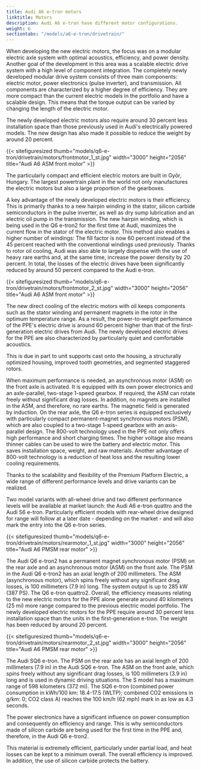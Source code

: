 ```yaml
---
title: Audi A6 e-tron motors
linktitle: Motors
description: Audi A6 e-tron have different motor configurations.
weight: 6
sectiontabs: "/models/a6-e-tron/drivetrain/"
---
```


When developing the new electric motors, the focus was on a modular electric axle system with optimal acoustics, efficiency, and power density. Another goal of the development in this area was a scalable electric drive system with a high level of component integration. The completely newly developed modular drive system consists of three main components: electric motor, power electronics (pulse inverter), and transmission. All components are characterized by a higher degree of efficiency. They are more compact than the current electric models in the portfolio and have a scalable design. This means that the torque output can be varied by changing the length of the electric motor.

The newly developed electric motors also require around 30 percent less installation space than those previously used in Audi's electrically powered models. The new design has also made it possible to reduce the weight by around
20 percent.

{{< sitefiguresized thumb="models/q6-e-tron/drivetrain/motors/frontmotor_1_st.jpg" width="3000" height="2056" title="Audi A6 ASM front motor" >}}

The particularly compact and efficient electric motors are built in Győr, Hungary. The largest powertrain plant in the world not only manufactures the electric motors but also a large proportion of the gearboxes.

A key advantage of the newly developed electric motors is their efficiency. This is primarily thanks to a new hairpin winding in the stator, silicon carbide semiconductors in the pulse inverter, as well as dry sump lubrication and an electric oil pump in the transmission. The new hairpin winding, which is being used in the Q6 e-tron2 for the first time at Audi, maximizes the current flow in the stator of the electric motor. This method also enables a higher number of windings: The fill factor is now 60 percent instead of the 45 percent reached with the conventional windings used previously. Thanks to rotor oil cooling, Audi was also able to largely dispense with the use of heavy rare earths and, at the same time, increase the power density by 20 percent. In total, the losses of the electric drives have been significantly reduced by around 50 percent compared to the Audi e-tron.

{{< sitefiguresized thumb="models/q6-e-tron/drivetrain/motors/frontmotor_2_st.jpg" width="3000" height="2056" title="Audi A6 ASM front motor" >}}

The new direct cooling of the electric motors with oil keeps components such as the stator winding and permanent magnets in the rotor in the optimum temperature range. As a result, the power-to-weight performance of the PPE's electric drive is around 60 percent higher than that of the first-generation electric drives from Audi. The newly developed electric drives for the PPE are also characterized by particularly quiet and comfortable acoustics.

This is due in part to unit supports cast onto the housing, a structurally optimized housing, improved tooth geometries, and segmented staggered rotors.

When maximum performance is needed, an asynchronous motor (ASM) on the front axle is activated. It is equipped with its own power electronics and an axle-parallel, two-stage 1-speed gearbox. If required, the ASM can rotate freely without significant drag losses. In addition, no magnets are installed in the ASM, and therefore, no rare earths. The magnetic field is generated by induction. On the rear axle, the Q6 e-tron series is equipped exclusively with particularly compact permanent-magnet synchronous motors (PSM), which are also coupled to a two-stage 1-speed gearbox with an axis-parallel design. The 800-volt technology used in the PPE not only offers high performance and short charging times. The higher voltage also means thinner cables can be used to wire the battery and electric motor. This saves installation space, weight, and raw materials. Another advantage of 800-volt technology is a reduction of heat loss and the resulting lower cooling requirements.

Thanks to the scalability and flexibility of the Premium Platform Electric, a wide range of different performance levels and drive variants can be realized.

Two model variants with all-wheel drive and two different performance levels will be available at market launch: the Audi A6 e-tron quattro and the Audi S6 e-tron. Particularly efficient models with rear-wheel drive designed for range will follow at a later date - depending on the market - and will also mark the entry into the Q6 e-tron series.

{{< sitefiguresized thumb="models/q6-e-tron/drivetrain/motors/rearmotor_1_st.jpg" width="3000" height="2056" title="Audi A6 PMSM rear motor" >}}

The Audi Q6 e-tron2 has a permanent magnet synchronous motor (PSM) on the rear axle and an asynchronous motor (ASM) on the front axle. The PSM in the Audi Q6 e-tron2 has an axial length of 200 millimeters. The ASM (asynchronous motor), which spins freely without any significant drag losses, is 100 millimeters (7.9 in) long. The system output is up to 285 kW (387 PS). The Q6 e-tron quattro2. Overall, the efficiency measures relating to the new electric motors for the PPE alone generate around 40 kilometers (25 mi) more range compared to the previous electric model portfolio. The newly developed electric motors for the PPE require around 30 percent less installation space than the units in the first-generation e-tron. The weight has been reduced by around 20 percent.

{{< sitefiguresized thumb="models/q6-e-tron/drivetrain/motors/rearmotor_2_st.jpg" width="3000" height="2056" title="Audi A6 PMSM rear motor" >}}

The Audi SQ6 e-tron. The PSM on the rear axle has an axial length of 200 millimeters (7.9 in) in the Audi SQ6 e-tron. The ASM on the front axle, which spins freely without any significant drag losses, is 100 millimeters (3.9 in) long and is used in dynamic driving situations. The S model has a maximum range of 598 kilometers (372 mi). The SQ6 e-tron (combined power consumption in kWh/100 km: 18.4-17.5 (WLTP); combined CO2 emissions in g/km: 0; CO2 class A) reaches the 100 km/h (62 mph) mark in as low as 4.3 seconds.

The power electronics have a significant influence on power consumption and consequently on efficiency and range. This is why semiconductors made of silicon carbide are being used for the first time in the PPE and, therefore, in the Audi Q6 e-tron2.

This material is extremely efficient, particularly under partial load, and heat losses can be kept to a minimum overall. The overall efficiency is improved. In addition, the use of silicon carbide protects the battery.
